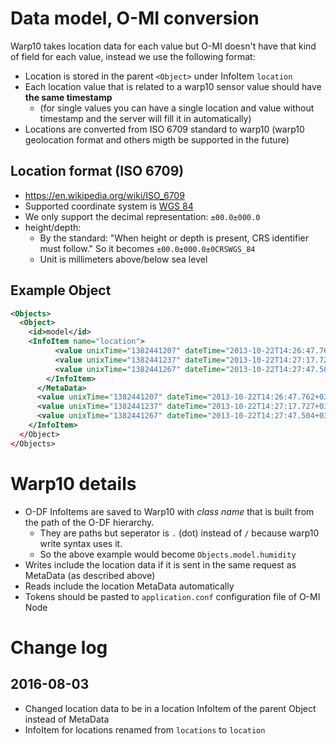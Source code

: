 
Data model, O-MI conversion
===========================

Warp10 takes location data for each value but O-MI doesn't have that kind of field for each value, instead we use the following format:

* Location is stored in the parent `<Object>` under InfoItem `location`
* Each location value that is related to a warp10 sensor value should have __the same timestamp__
  * (for single values you can have a single location and value without timestamp and the server will fill it in automatically)
* Locations are converted from ISO 6709 standard to warp10 (warp10 geolocation format and others migth be supported in the future)

Location format (ISO 6709)
--------------------------

* https://en.wikipedia.org/wiki/ISO_6709
* Supported coordinate system is [WGS 84](https://en.wikipedia.org/wiki/World_Geodetic_System#WGS84)
* We only support the decimal representation: `±00.0±000.0`
* height/depth:
  - By the standard: "When height or depth is present, CRS identifier must follow." So it becomes `±00.0±000.0±0CRSWGS_84`
  - Unit is millimeters above/below sea level

Example Object
---------------

```xml
<Objects>
  <Object>
    <id>model</id>
    <InfoItem name="location">
          <value unixTime="1382441207" dateTime="2013-10-22T14:26:47.762+03:00" type="ISO 6709">+51.50198796764016+000.005952995270490646+12345CRSWGS_84/</value>
          <value unixTime="1382441237" dateTime="2013-10-22T14:27:17.727+03:00" type="ISO 6709">+51.50198796764016+000.005952995270490646+42313CRSWGS_84/</value>
          <value unixTime="1382441267" dateTime="2013-10-22T14:27:47.504+03:00" type="ISO 6709">+51.50198796764016+000.005952995270490646+12423CRSWGS_84/</value>
        </InfoItem>
      </MetaData>
      <value unixTime="1382441207" dateTime="2013-10-22T14:26:47.762+03:00" type="xs:double">79.16</value>
      <value unixTime="1382441237" dateTime="2013-10-22T14:27:17.727+03:00" type="xs:double">75.87</value>
      <value unixTime="1382441267" dateTime="2013-10-22T14:27:47.504+03:00" type="xs:double">73.55</value>
    </InfoItem>
  </Object>
</Objects>
```

Warp10 details
==============

* O-DF InfoItems are saved to Warp10 with *class name* that is built from the path of the O-DF hierarchy.
  - They are paths but seperator is `.` (dot) instead of `/` because warp10 write syntax uses it.
  - So the above example would become `Objects.model.humidity`
* Writes include the location data if it is sent in the same request as MetaData (as described above)
* Reads include the location MetaData automatically
* Tokens should be pasted to `application.conf` configuration file of O-MI Node

Change log
==========

2016-08-03
----------

* Changed location data to be in a location InfoItem of the parent Object instead of MetaData 
* InfoItem for locations renamed from `locations` to `location`
